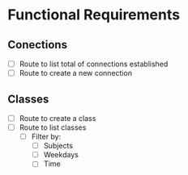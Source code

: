 # Functional Requirements

## Conections

- [ ] Route to list total of connections established
- [ ] Route to create a new connection

## Classes

- [ ] Route to create a class
- [ ] Route to list classes
  - [ ] Filter by:
    - [ ] Subjects
    - [ ] Weekdays
    - [ ] Time
